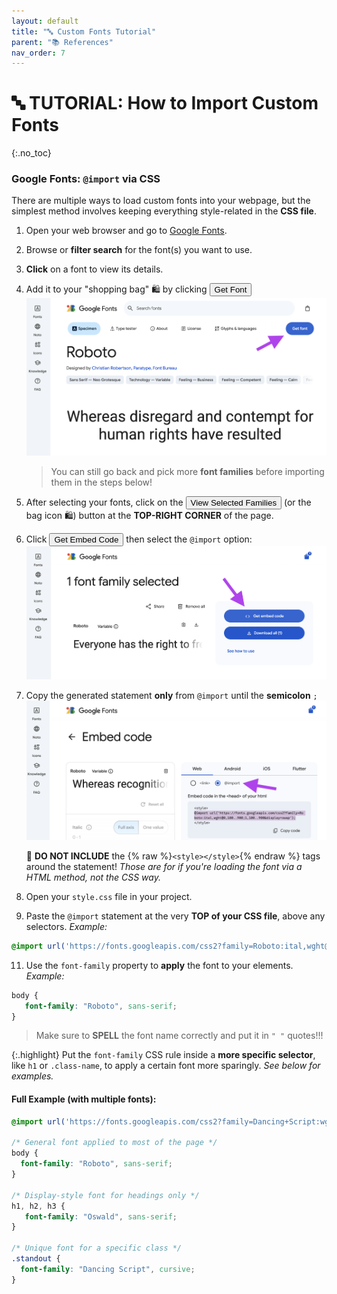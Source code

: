 ```yaml
---
layout: default
title: "🔤 Custom Fonts Tutorial" 
parent: "📚 References"
nav_order: 7
---
```


# 🔤 TUTORIAL: How to Import Custom Fonts
{:.no_toc}

### Google Fonts: `@import` via CSS

There are multiple ways to load custom fonts into your webpage, but the simplest method involves keeping everything style-related in the **CSS file**. 

1. Open your web browser and go to [Google Fonts](https://fonts.google.com).
2. Browse or **filter search** for the font(s) you want to use.
3. **Click** on a font to view its details.
4. Add it to your "shopping bag" 🛍️ by clicking <span class="fs-3"><button class="btn btn-blue">Get Font</button></span>
   ![image-small](font-step-1.png)
   > You can still go back and pick more **font families** before importing them in the steps below!
6. After selecting your fonts, click on the <span class="fs-3"><button class="btn btn-blue">View Selected Families</button></span> (or the bag icon 🛍️) button at the **TOP-RIGHT CORNER** of the page.
8. Click <span class="fs-3"><button class="btn btn-blue">Get Embed Code</button></span> then select the `@import` option:
   ![image-small](font-step-2.png)
9. Copy the generated statement **only** from `@import` until the **semicolon** `;`
   ![image-small](font-step-3.png)
   <div class="warn" markdown="block">
      
   🚫 **DO NOT INCLUDE** the {% raw %}`<style></style>`{% endraw %} tags around the statement! _Those are for if you're loading the font via a HTML method, not the CSS way._
   
   </div>
11. Open your `style.css` file in your project.
12. Paste the `@import` statement at the very **TOP of your CSS file**, above any selectors. _Example:_
   ```css
   @import url('https://fonts.googleapis.com/css2?family=Roboto:ital,wght@0,100..900;1,100..900&display=swap');
   ```
11. Use the `font-family` property to **apply** the font to your elements. _Example:_
   ```css
   body {
      font-family: "Roboto", sans-serif;
   }
   ```
   > Make sure to **SPELL** the font name correctly and put it in `" "` quotes!!!

   {:.highlight}
   Put the `font-family` CSS rule inside a **more specific selector**, like `h1` or `.class-name`, to apply a certain font more sparingly. _See below for examples._

#### Full Example (with multiple fonts):
```css
@import url('https://fonts.googleapis.com/css2?family=Dancing+Script:wght@400..700&family=Oswald:wght@200..700&family=Roboto:ital,wght@0,100..900;1,100..900&display=swap');

/* General font applied to most of the page */
body {
  font-family: "Roboto", sans-serif;
}

/* Display-style font for headings only */
h1, h2, h3 {
   font-family: "Oswald", sans-serif;
}

/* Unique font for a specific class */
.standout {
  font-family: "Dancing Script", cursive;
}
```
